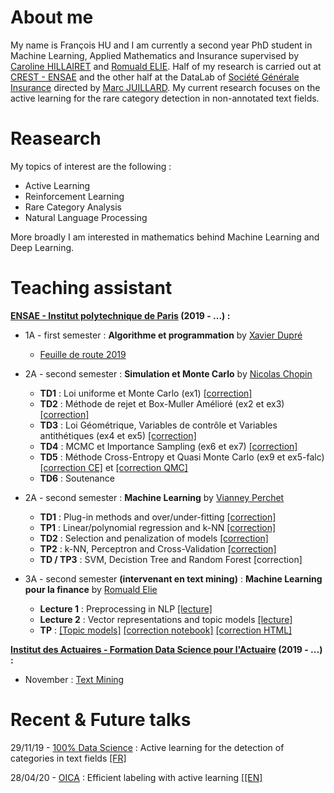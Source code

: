 # About me

My name is François HU and I am currently a second year PhD student in Machine Learning, Applied Mathematics and Insurance supervised by [Caroline HILLAIRET](https://sites.google.com/site/carolinehillairet/home) and [Romuald ELIE](https://perso.math.u-pem.fr/elie.romuald/elie.html). Half of my research is carried out at [CREST - ENSAE](http://crest.science/) and the other half at the DataLab of [Société Générale Insurance](https://www.assurances.societegenerale.com/fr/) directed by [Marc JUILLARD](https://www.researchgate.net/profile/Marc_Juillard). My current research focuses on the active learning for the rare category detection in non-annotated text fields.

# Reasearch

My topics of interest are the following :
- Active Learning
- Reinforcement Learning
- Rare Category Analysis
- Natural Language Processing

More broadly I am interested in mathematics behind Machine Learning and Deep Learning.

# Teaching assistant

**[ENSAE - Institut polytechnique de Paris](https://www.ensae.fr/) (2019 - ...) :**

- 1A - first semester : **Algorithme et programmation** by [Xavier Dupré](http://www.xavierdupre.fr/)
  - [Feuille de route 2019](http://www.xavierdupre.fr/app/ensae_teaching_cs/helpsphinx3/questions/route_1A_2019.html#l-feuille-de-route-2019-1a)


- 2A - second semester : **Simulation et Monte Carlo** by [Nicolas Chopin](https://sites.google.com/site/nicolaschopinstatistician/)
  - **TD1** : Loi uniforme et Monte Carlo (ex1) [[correction]](teaching/2A-monte-carlo/TD1_corr.R)
  - **TD2** : Méthode de rejet et Box-Muller Amélioré (ex2 et ex3) [[correction]](teaching/2A-monte-carlo/TD2_code_corr.html)
  - **TD3** : Loi Géométrique, Variables de contrôle et Variables antithétiques (ex4 et ex5) [[correction]](teaching/2A-monte-carlo/2A-monte-carlo/TD3_code_corr.html)
  - **TD4** : MCMC et Importance Sampling (ex6 et ex7) [[correction]](teaching/2A-monte-carlo/TD4_code_corr.html)
  - **TD5** : Méthode Cross-Entropy et Quasi Monte Carlo (ex9 et ex5-falc) [[correction CE]](teaching/2A-monte-carlo/TD5_code_corr.html) et [[correction QMC]](teaching/2A-monte-carlo/quasi_monte_carlo.Rmd)
  - **TD6** : Soutenance
  
  
- 2A - second semester : **Machine Learning** by [Vianney Perchet](https://sites.google.com/site/vianneyperchet/)
  - **TD1** : Plug-in methods and over/under-fitting [[correction]](teaching/2A-machine-learning/TD1_Intro_ML_Corrig_.pdf)
  - **TP1** : Linear/polynomial regression and k-NN [[correction]](teaching/2A-machine-learning/TD1_TP1_corr.html)
  - **TD2** : Selection and penalization of models [[correction]](teaching/2A-machine-learning/correction_TD2.pdf)
  - **TP2** : k-NN, Perceptron and Cross-Validation [[correction]](teaching/2A-machine-learning/TP2_corr.html)
  - **TD / TP3** : SVM, Decistion Tree and Random Forest [correction]



- 3A - second semester **(intervenant en text mining)** : **Machine Learning pour la finance** by [Romuald Elie](https://perso.math.u-pem.fr/elie.romuald/elie.html)
  - **Lecture 1** : Preprocessing in NLP [[lecture]](teaching/3A-machine-learning-finance/Introduction.slides.html)
  - **Lecture 2** : Vector representations and topic models [[lecture]](teaching/3A-machine-learning-finance/Representations_vectorielles.slides.html)
  - **TP** : [[Topic models]](teaching/3A-machine-learning-finance/TP_topic_modeling.ipynb) [[correction notebook]](teaching/3A-machine-learning-finance/TP_topic_modeling_corr.ipynb) [[correction HTML]](teaching/3A-machine-learning-finance/TP_topic_modeling_corr.slides.html)


**[Institut des Actuaires - Formation Data Science pour l'Actuaire](https://www.institutdesactuaires.com/article/dsa-1123) (2019 - ...) :**
- November : [Text Mining](https://github.com/curiousML/DSA)

# Recent & Future talks

29/11/19 - [100% Data Science](https://www.institutdesactuaires.com/se-documenter/supports-des-presentations/100-data-science-128) : Active learning for the detection of categories in text fields [[FR]](talks/100DS.pdf)

28/04/20 - [OICA](https://oica.univ-lyon1.fr/) : Efficient labeling with active learning [[[EN]](talks/100DS.pdf)

